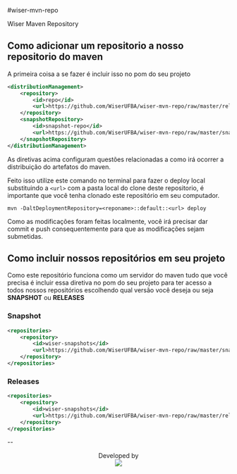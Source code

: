 #wiser-mvn-repo

Wiser Maven Repository

## Como adicionar um repositorio a nosso repositorio do maven 

A primeira coisa a se fazer é incluir isso no pom do seu projeto

```xml
<distributionManagement>
    <repository>
        <id>repo</id>
        <url>https://github.com/WiserUFBA/wiser-mvn-repo/raw/master/releases</url>
    </repository>
    <snapshotRepository>
        <id>snapshot-repo</id>
        <url>https://github.com/WiserUFBA/wiser-mvn-repo/raw/master/snapshots</url>
    </snapshotRepository>
</distributionManagement>
```

As diretivas acima configuram questões relacionadas a como irá ocorrer a distribuição
do artefatos do maven. 

Feito isso utilize este comando no terminal para fazer o deploy local substituindo 
a `<url>` com a pasta local do clone deste repositorio, é importante que você tenha
clonado este repositório em seu computador.

`mvn -DaltDeploymentRepository=<reponame>::default::<url> deploy`

Como as modificações foram feitas localmente, você irá precisar dar commit e push
consequentemente para que as modificações sejam submetidas.

## Como incluir nossos repositórios em seu projeto

Como este repositório funciona como um servidor do maven tudo que você precisa é incluir
essa diretiva no pom do seu projeto para ter acesso a todos nossos repositórios
escolhendo qual versão você deseja ou seja **SNAPSHOT** ou **RELEASES**

### Snapshot

```xml
<repositories>
    <repository>
        <id>wiser-snapshots</id>
        <url>https://github.com/WiserUFBA/wiser-mvn-repo/raw/master/snapshots</url>
    </repository>
</repositories>
```

### Releases

```xml
<repositories>
    <repository>
        <id>wiser-snapshots</id>
        <url>https://github.com/WiserUFBA/wiser-mvn-repo/raw/master/releases</url>
    </repository>
</repositories>
```

--
<p align="center">
	Developed by </br>
  <img src="https://wiki.dcc.ufba.br/pub/SmartUFBA/ProjectLogo/wiserufbalogo.jpg"/>
</p>

